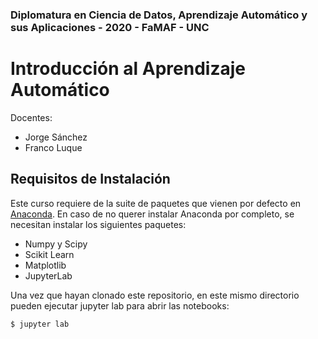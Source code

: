 ### Diplomatura en Ciencia de Datos, Aprendizaje Automático y sus Aplicaciones - 2020 - FaMAF - UNC
# Introducción al Aprendizaje Automático

Docentes:
- Jorge Sánchez
- Franco Luque

## Requisitos de Instalación

Este curso requiere de la suite de paquetes que vienen por defecto en
[Anaconda](https://www.anaconda.com/download/).  En caso de no querer instalar
Anaconda por completo, se necesitan instalar los siguientes paquetes:

- Numpy y Scipy
- Scikit Learn
- Matplotlib
- JupyterLab

Una vez que hayan clonado este repositorio, en este mismo directorio pueden
ejecutar jupyter lab para abrir las notebooks:

```
$ jupyter lab
```
